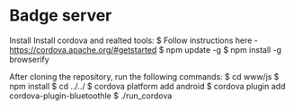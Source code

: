 # Badge server

Install
Install cordova and realted tools:
	$ Follow instructions here - https://cordova.apache.org/#getstarted 
	$ npm update -g
	$ npm install -g browserify

After cloning the repository, run the following commands:
	$ cd www/js
	$ npm install
	$ cd ../../
    $ cordova platform add android
    $ cordova plugin add cordova-plugin-bluetoothle
    $ ./run_cordova

